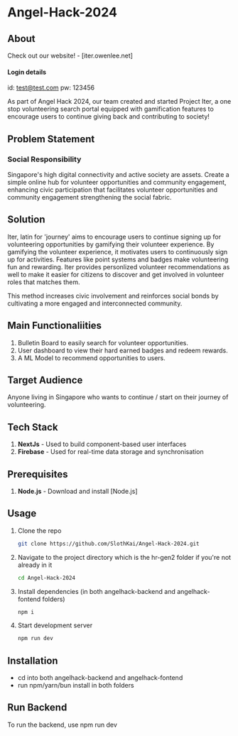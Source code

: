 ﻿# Angel-Hack-2024

## About

Check out our website! - [iter.owenlee.net]

#### Login details

id: test@test.com
pw: 123456

As part of Angel Hack 2024, our team created and started Project Iter, a one stop volunteering search portal equipped with gamification features to encourage users to continue giving back and contributing to society!

## Problem Statement

### Social Responsibility

Singapore's high digital connectivity and active society are assets. Create a simple online hub for volunteer opportunities and community engagement, enhancing civic participation that facilitates volunteer opportunities and community engagement strengthening the social fabric.

## Solution

Iter, latin for 'journey' aims to encourage users to continue signing up for volunteering opportunities by gamifying their volunteer experience. By gamifying the volunteer experience, it motivates users to continuously sign up for activities. Features like point systems and badges make volunteering fun and rewarding. Iter provides personlized volunteer recommendations as well to make it easier for citizens to discover and get involved in volunteer roles that matches them.

This method increases civic involvement and reinforces social bonds by cultivating a more engaged and interconnected community.

## Main Functionaliities

1. Bulletin Board to easily search for volunteer opportunities.
2. User dashboard to view their hard earned badges and redeem rewards.
3. A ML Model to recommend opportunities to users.

## Target Audience

Anyone living in Singapore who wants to continue / start on their journey of volunteering.

## Tech Stack

1. **NextJs** - Used to build component-based user interfaces
2. **Firebase** - Used for real-time data storage and synchronisation

## Prerequisites

1. **Node.js** - Download and install [Node.js]

## Usage

1. Clone the repo

   ```bash
   git clone https://github.com/SlothKai/Angel-Hack-2024.git
   ```

2. Navigate to the project directory which is the hr-gen2 folder if you're not already in it

   ```bash
   cd Angel-Hack-2024
   ```

3. Install dependencies (in both angelhack-backend and angelhack-fontend folders)

   ```bash
   npm i
   ```

4. Start development server

   ```bash
   npm run dev
   ```

## Installation

- cd into both angelhack-backend and angelhack-fontend
- run npm/yarn/bun install in both folders

## Run Backend

To run the backend, use npm run dev
